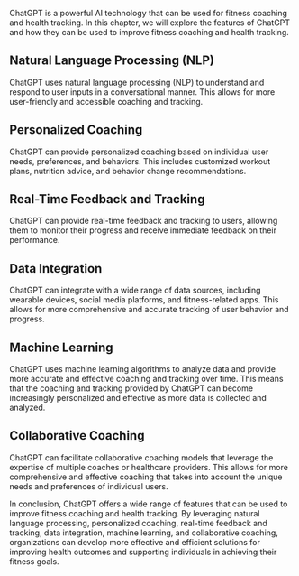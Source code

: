 
ChatGPT is a powerful AI technology that can be used for fitness coaching and health tracking. In this chapter, we will explore the features of ChatGPT and how they can be used to improve fitness coaching and health tracking.

Natural Language Processing (NLP)
---------------------------------

ChatGPT uses natural language processing (NLP) to understand and respond to user inputs in a conversational manner. This allows for more user-friendly and accessible coaching and tracking.

Personalized Coaching
---------------------

ChatGPT can provide personalized coaching based on individual user needs, preferences, and behaviors. This includes customized workout plans, nutrition advice, and behavior change recommendations.

Real-Time Feedback and Tracking
-------------------------------

ChatGPT can provide real-time feedback and tracking to users, allowing them to monitor their progress and receive immediate feedback on their performance.

Data Integration
----------------

ChatGPT can integrate with a wide range of data sources, including wearable devices, social media platforms, and fitness-related apps. This allows for more comprehensive and accurate tracking of user behavior and progress.

Machine Learning
----------------

ChatGPT uses machine learning algorithms to analyze data and provide more accurate and effective coaching and tracking over time. This means that the coaching and tracking provided by ChatGPT can become increasingly personalized and effective as more data is collected and analyzed.

Collaborative Coaching
----------------------

ChatGPT can facilitate collaborative coaching models that leverage the expertise of multiple coaches or healthcare providers. This allows for more comprehensive and effective coaching that takes into account the unique needs and preferences of individual users.

In conclusion, ChatGPT offers a wide range of features that can be used to improve fitness coaching and health tracking. By leveraging natural language processing, personalized coaching, real-time feedback and tracking, data integration, machine learning, and collaborative coaching, organizations can develop more effective and efficient solutions for improving health outcomes and supporting individuals in achieving their fitness goals.
